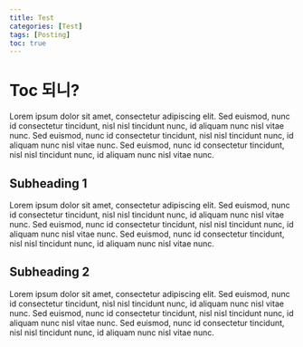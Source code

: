 ```yaml
---
title: Test
categories: [Test]
tags: [Posting]
toc: true
---
```


# Toc 되니?

Lorem ipsum dolor sit amet, consectetur adipiscing elit. Sed euismod, nunc id consectetur tincidunt, nisl nisl tincidunt nunc, id aliquam nunc nisl vitae nunc. Sed euismod, nunc id consectetur tincidunt, nisl nisl tincidunt nunc, id aliquam nunc nisl vitae nunc. Sed euismod, nunc id consectetur tincidunt, nisl nisl tincidunt nunc, id aliquam nunc nisl vitae nunc.

## Subheading 1

Lorem ipsum dolor sit amet, consectetur adipiscing elit. Sed euismod, nunc id consectetur tincidunt, nisl nisl tincidunt nunc, id aliquam nunc nisl vitae nunc. Sed euismod, nunc id consectetur tincidunt, nisl nisl tincidunt nunc, id aliquam nunc nisl vitae nunc. Sed euismod, nunc id consectetur tincidunt, nisl nisl tincidunt nunc, id aliquam nunc nisl vitae nunc.

## Subheading 2

Lorem ipsum dolor sit amet, consectetur adipiscing elit. Sed euismod, nunc id consectetur tincidunt, nisl nisl tincidunt nunc, id aliquam nunc nisl vitae nunc. Sed euismod, nunc id consectetur tincidunt, nisl nisl tincidunt nunc, id aliquam nunc nisl vitae nunc. Sed euismod, nunc id consectetur tincidunt, nisl nisl tincidunt nunc, id aliquam nunc nisl vitae nunc.
